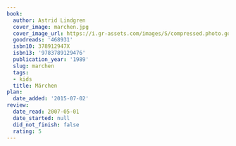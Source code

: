 ```yaml
---
book:
  author: Astrid Lindgren
  cover_image: marchen.jpg
  cover_image_url: https://i.gr-assets.com/images/S/compressed.photo.goodreads.com/books/1469095274l/468931._SX98_.jpg
  goodreads: '468931'
  isbn10: 378912947X
  isbn13: '9783789129476'
  publication_year: '1989'
  slug: marchen
  tags:
  - kids
  title: Märchen
plan:
  date_added: '2015-07-02'
review:
  date_read: 2007-05-01
  date_started: null
  did_not_finish: false
  rating: 5
---
```

